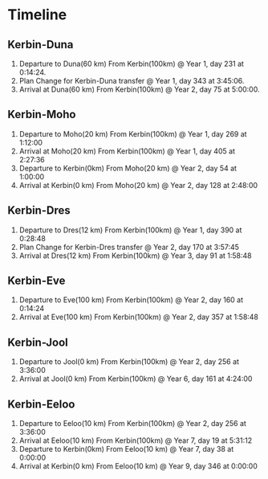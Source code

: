 # Timeline

## Kerbin-Duna 
1. Departure to Duna(60 km) From Kerbin(100km)   @ Year 1, day 231 at 0:14:24.
2. Plan Change for Kerbin-Duna transfer          @ Year 1, day 343 at 3:45:06.
3. Arrival at Duna(60 km) From Kerbin(100km)      @ Year 2, day 75 at 5:00:00.

## Kerbin-Moho 

1. Departure to Moho(20 km) From Kerbin(100km)   @ Year 1, day 269 at 1:12:00
2.  Arrival   at Moho(20 km) From Kerbin(100km)   @ Year 1, day 405 at 2:27:36
3. Departure to Kerbin(0km) From Moho(20 km)     @ Year 2, day 54 at 1:00:00
4.  Arrival  at Kerbin(0 km) From Moho(20 km)     @ Year 2, day 128 at 2:48:00

## Kerbin-Dres  

1. Departure to Dres(12 km) From Kerbin(100km)   @ Year 1, day 390 at 0:28:48
2. Plan Change for Kerbin-Dres transfer          @ Year 2, day 170 at 3:57:45
3. Arrival  at Dres(12 km)  From Kerbin(100km)    @ Year 3, day 91 at 1:58:48

## Kerbin-Eve 

1. Departure to Eve(100 km) From Kerbin(100km)   @ Year 2, day 160 at 0:14:24
2. Arrival   at Eve(100 km) From Kerbin(100km)    @ Year 2, day 357 at 1:58:48

## Kerbin-Jool

1. Departure to Jool(0 km) From Kerbin(100km)    @ Year 2, day 256 at 3:36:00
2. Arrival  at Jool(0 km) From Kerbin(100km)      @ Year 6, day 161 at 4:24:00

## Kerbin-Eeloo

1. Departure to Eeloo(10 km) From Kerbin(100km)  @ Year 2, day 256 at 3:36:00
2. Arrival  at Eeloo(10 km) From Kerbin(100km)   @ Year 7, day 19 at 5:31:12
3. Departure to Kerbin(0km) From  Eeloo(10 km)   @ Year 7, day 38 at 0:00:00
4. Arrival   at Kerbin(0 km) From Eeloo(10 km)   @ Year 9, day 346 at 0:00:00

